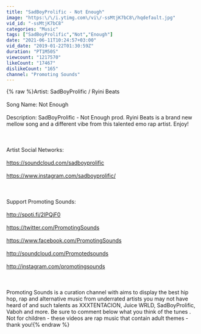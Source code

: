 ```yaml
---
title: "SadBoyProlific - Not Enough"
image: "https:\/\/i.ytimg.com\/vi\/-ssMtjK7bC8\/hqdefault.jpg"
vid_id: "-ssMtjK7bC8"
categories: "Music"
tags: ["SadBoyProlific","Not","Enough"]
date: "2021-06-11T10:24:57+03:00"
vid_date: "2019-01-22T01:30:59Z"
duration: "PT1M50S"
viewcount: "1217570"
likeCount: "17467"
dislikeCount: "165"
channel: "Promoting Sounds"
---
```

{% raw %}Artist: SadBoyProlific / Ryini Beats<br /><br />Song Name: Not Enough <br /><br />Description: SadBoyProlific - Not Enough prod. Ryini Beats is a brand new mellow song and a different vibe from this talented emo rap artist. Enjoy!<br /><br /><br /><br />Artist Social Networks:<br /><br /><a rel="nofollow" target="blank" href="https://soundcloud.com/sadboyprolific">https://soundcloud.com/sadboyprolific</a><br /><br /><a rel="nofollow" target="blank" href="https://www.instagram.com/sadboyprolific/">https://www.instagram.com/sadboyprolific/</a><br /><br /><br /><br />Support Promoting Sounds:<br /><br /><a rel="nofollow" target="blank" href="http://spoti.fi/2lPQjF0">http://spoti.fi/2lPQjF0</a><br /><br /><a rel="nofollow" target="blank" href="https://twitter.com/PromotingSounds">https://twitter.com/PromotingSounds</a><br /><br /><a rel="nofollow" target="blank" href="https://www.facebook.com/PromotingSounds">https://www.facebook.com/PromotingSounds</a><br /><br /><a rel="nofollow" target="blank" href="http://soundcloud.com/Promotedsounds">http://soundcloud.com/Promotedsounds</a><br /><br /><a rel="nofollow" target="blank" href="http://instagram.com/promotingsounds">http://instagram.com/promotingsounds</a><br /><br /><br /><br />Promoting Sounds is a curation channel with aims to display the best hip hop, rap and alternative music from underrated artists you may not have heard of and such talents as XXXTENTACION, Juice WRLD, SadBoyProlific, Vaboh and more. Be sure to comment below what you think of the tunes . Not for children - these videos are rap music that contain adult themes - thank you!{% endraw %}
